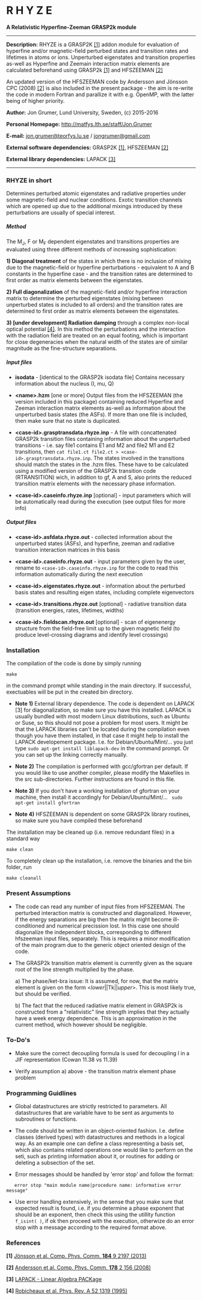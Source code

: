 # R  H  Y  Z  E 
**A Relativistic Hyperfine-Zeeman GRASP2k module**
- - - - - - - - - - - - - - - - - - - - - - - - - - - - - - - - - - - - - - - - - - - - - - - - - - - - - - - - - - - - - - - - - - - - - - - - - - - - -
**Description:** RHYZE is a GRASP2K [[1]](http://dx.doi.org/10.1016/j.cpc.2013.02.016) addon module for evaluation of hyperfine and/or magnetic-field perturbed states and transition rates and lifetimes in atoms or ions. Unperturbed eigenstates and transition properties as-well as Hyperfine and Zeemain interaction matrix elements are calculated beforehand using GRASP2k [[1]](http://dx.doi.org/10.1016/j.cpc.2013.02.016) and HFSZEEMAN [[2]](http://dx.doi.org/10.1016/j.cpc.2007.07.014)

An updated version of the HFSZEEMAN code by Andersson and Jönsson CPC (2008) [[2]](http://dx.doi.org/10.1016/j.cpc.2007.07.014) is also included in the present package - the aim is re-write the code in modern Fortran and parallize it with e.g. OpenMP, with the latter being of higher priority.

**Author:** Jon Grumer, Lund University, Sweden, (c) 2015-2016

**Personal Homepage:** http://matfys.lth.se/staff/Jon.Grumer

**E-mail:** jon.grumer@teorfys.lu.se / jongrumer@gmail.com

**External software dependencies:** GRASP2K [[1]](http://dx.doi.org/10.1016/j.cpc.2013.02.016), HFSZEEMAN [[2]](http://dx.doi.org/10.1016/j.cpc.2007.07.014)

**External library dependencies:** LAPACK [[3]](http://www.netlib.org/lapack/)
- - - - - - - - - - - - - - - - - - - - - - - - - - - - - - - - - - - - - - - - - - - - - - - - - - - - - - - - 
### RHYZE in short
Determines perturbed atomic eigenstates and radiative properties under some magnetic-field and nuclear conditions.
Exotic transition channels which are opened up due to the additional mixings introduced by these perturbations are usually of special interest.

##### Method
The M<sub>J</sub>, F or M<sub>F</sub> dependent eigenstates and transitions properties are evaluated using three different methods of increasing sophistication: 

  **1) Diagonal treatment** of the states in which there is no inclusion of mixing due to the magnetic-field or hyperfine perturbations - equivalent to A and B constants in the hyperfine case - and the transition rates are determined to first order as matrix elements between the eigenstates.

  **2) Full diagonalization** of the magnetic-field and/or hyperfine interaction matrix to determine the perturbed eigenstates (mixing between unperturbed states is included to all orders) and the transition rates are determined to first order as matrix elements between the eigenstates. 

  **3) [under development] Radiation damping** through a complex non-local optical potential [[4]](http://journals.aps.org/pra/abstract/10.1103/PhysRevA.52.1319). In this method the perturbations and the interaction with the radiation field are treated on an equal footing, which is important for close degeneracies when the natural width of the states are of similar magnitude as the fine-structure separations. 

##### Input files
* **isodata** - [identical to the GRASP2k isodata file] Contains necessary information about the nucleus (I, mu, Q) 

* **\<name\>.hzm** [one or more] Output files from the HFSZEEMAN (the version included in this package) containing reduced Hyperfine and Zeeman interaction matrix elements as-well as information about the unperturbed basis states (the ASFs). If more than one file is included, then make sure that no state is duplicated.

* **\<case-id\>.grasptransdata.rhyze.inp** - A file with concattenated GRASP2k transition files containing information about the unperturbed transitions - i.e. say file1 contains E1 and M2 and file2 M1 and E2 transitions, then `cat file1.ct file2.ct > <case-id>.grasptransdata.rhyze.inp`. The states involved in the transitions should match the states in the .hzm files. These have to be calculated using a modified version of the GRASP2k transition code (RTRANSITION) wich, in addition to gf, A and S, also prints the reduced transition matrix elements with the necessary phase information.

* **\<case-id\>.caseinfo.rhyze.inp** [optional] - input parameters which will be automatically read during the execution (see output files for more info) 

##### Output files
* **\<case-id\>.asfdata.rhyze.out** - collected information about the unperturbed states (ASFs), and hyperfine, zeeman and radiative transition interaction matrices in this basis

* **\<case-id\>.caseinfo.rhyze.out** - input parameters given by the user, rename to `<case-id>.caseinfo.rhyze.inp` for the code to read this information automatically during the next execution 

* **\<case-id\>.eigenstates.rhyze.out** - information about the perturbed basis states and resulting eigen states, including complete eigenvectors

* **\<case-id\>.transitions.rhyze.out** [optional] - radiative transition data (transition energies, rates, lifetimes, widths)

* **\<case-id\>.fieldscan.rhyze.out** [optional] - scan of eigenenergy structure from the field-free limit up to the given magnetic field (to produce level-crossing diagrams and identify level crossings)

### Installation
The compilation of the code is done by simply running  
```
make
```
in the command prompt while standing in the main directory. If successful, exectuables will be put in the created bin directory.

* **Note 1)**   External library dependence. The code is dependent on LAPACK [3] for diagonalization, so make sure you have this installed. LAPACK is usually bundled with most modern Linux distributions, such as Ubuntu or Suse, so this should not pose a problem for most users. It might be that the LAPACK libraries can't be located during the compilation even though you have them installed, in that case it might help to install the LAPACK developement package. I.e. for Debian/Ubuntu/Mint/... you just type  `sudo apt-get install liblapack-dev` in the command prompt. Or you can set up the linking correctly manually.

* **Note 2)**   The compilation is performed with gcc/gfortran per default. If you would like to use another compiler, please modify the Makefiles in the src sub-directories. Further instructions are found in this file.

* **Note 3)**   If you don't have a working installation of gfortran on your machine, then install it accordingly for Debian/Ubuntu/Mint/... ` sudo apt-get install gfortran`

* **Note 4)**   HFSZEEMAN is dependent on some GRASP2k library routines, so make sure you have compiled these beforehand

The installation may be cleaned up (i.e. remove redundant files) in a standard way
```
make clean 
```  
To completely clean up the installation, i.e. remove the binaries and the bin folder, run
```
make cleanall
```  

### Present Assumptions

 - The code can read any number of input files from 
   HFSZEEMAN. The perturbed interaction matrix is 
   constructed and diagonalized. However, if the energy 
   separations are big then the matrix might become 
   ill-conditioned and numerical precission lost. In this 
   case one should diagonalize the independent blocks, 
   corresponding to different hfszeeman input files, 
   separately. This is requires a minor modification of
   the main program due to the generic object oriented
   design of the code.

 - The GRASP2k transition matrix element is currently given
   as the square root of the line strength multiplied by
   the phase. 

    a) The phase/ket-bra issue: It is assumed, for now, that
      the matrix element is given on the form 
      <_lower_||Tk||_upper_>. This is most likely true, but
      should be verified.
   
    b) The fact that the reduced radiative matrix element in 
      GRASP2k is constructed from a "relativistic" line strength implies
      that they actually have a week energy dependence. This is
      an approximation in the current method, which however should be 
      negligible.

### To-Do's

 -  Make sure the correct decoupling formula is used for decoupling I in a 
   JIF representation (Cowan 11.38 vs 11.39)

 -  Verify assumption a) above - the transition matrix element phase problem

### Programming Guidlines

 - Global datastructures are strictly restricted to parameters.
   All datastructures that are variable have to be sent as 
   arguments to subroutines or functions.
   
 - The code should be written in an object-oriented fashion.
   I.e. define classes (derived types) with datastructures and 
   methods in a logical way. As an example one can define a 
   class representing a basis set, which also contains related
   operations one would like to perform on the seti, such as
   printing information about it, or routines for adding 
   or deleting a subsection of the set.

 - Error messages should be handled by 'error stop' and follow 
   the format:
```
   error stop "main module name|procedure name: informative error message"
```
 - Use error handling extensively, in the sense that you make 
   sure that expected result is found, i.e. if you determine a 
   phase exponent that should be an exponent, then check this
   using the utillity function `f_isint( )`, if ok then
   proceed with the execution, otherwize do an error stop
   with a message according to the required format above.

### References
**[1]** [Jönsson et al. Comp. Phys. Comm. **184** 9 2197 (2013)](http://dx.doi.org/10.1016/j.cpc.2013.02.016)

**[2]** [Andersson et al. Comp. Phys. Comm. **178** 2 156 (2008)](http://dx.doi.org/10.1016/j.cpc.2007.07.014)

**[3]** [LAPACK - Linear Algebra PACKage](http://www.netlib.org/lapack/)

**[4]** [Robicheaux et al. Phys. Rev. A 52 1319 (1995)](http://journals.aps.org/pra/abstract/10.1103/PhysRevA.52.1319)
